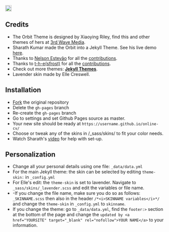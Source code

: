 <a href="https://jekyll-themes.com">
<img src="https://img.shields.io/badge/featured%20on-JT-red.svg" height="20" alt="Jekyll Themes Shield" >
</a>

## Credits
- The Orbit Theme is designed by Xiaoying Riley, find this and other themes of hers at [3rd Wave Media](http://themes.3rdwavemedia.com/).
- Sharath Kumar made the Orbit into a Jekyll Theme. See his live demo [here](https://online-cv.webjeda.com).
- Thanks to [Nelson Estevão](https://github.com/nelsonmestevao) for all the [contributions](https://github.com/sharu725/online-cv/commits?author=nelsonmestevao).
- Thanks to [t-h-e(sfrost)](https://github.com/t-h-e) for all the [contributions](https://github.com/sharu725/online-cv/commits?author=t-h-e).
- Check out more themes: [**Jekyll Themes**](http://jekyll-themes.com).
- Lavender skin made by Elle Creswell.

## Installation

* [Fork](https://github.com/sharu725/online-cv/fork) the original repository
* Delete the `gh-pages` branch
* Re-create the `gh-pages` branch
* Go to settings and set Github Pages source as master.
* Your new site should be ready at `https://username.github.io/online-cv/`
* Choose or tweak any of the skins in /_sass/skins/ to fit your color needs. 
* Watch Sharath's [video](https://www.youtube.com/embed/T2nx6tj-ZH4) for help with set-up.

## Personalization
* Change all your personal details using one file: ``_data/data.yml``
* For the main Jekyll theme: the skin can be selected by editing ``theme-skin:`` in ``_config.yml``
* For Elle's edit: the ``theme-skin`` is set to lavender. Navigate to ``_sass/skins/_lavender.scss`` and edit the variables or file name. 
*   -If you change the file name, make sure you do so as follows: ``_SKINNAME.scss``  then also in the header ``/*<i>SKINNAME variables</i>*/`` and change the ``theme-skin`` in ``_config.yml`` to ``skinname``. 
* If you change the theme: go to ``_data/data.yml``, find the ``footer:>`` section at the bottom of the page and change the ``updated by <a href="YOURSITE" target="_blank" rel="nofollow">YOUR NAME</a>`` to your information. 
